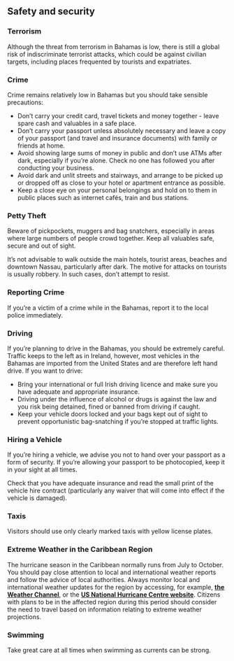 ## Safety and security

### **Terrorism**

Although the threat from terrorism in Bahamas is low, there is still a global risk of indiscriminate terrorist attacks, which could be against civilian targets, including places frequented by tourists and expatriates.

### **Crime**

Crime remains relatively low in Bahamas but you should take sensible precautions:

* Don’t carry your credit card, travel tickets and money together - leave spare cash and valuables in a safe place.
* Don’t carry your passport unless absolutely necessary and leave a copy of your passport (and travel and insurance documents) with family or friends at home.
* Avoid showing large sums of money in public and don’t use ATMs after dark, especially if you’re alone. Check no one has followed you after conducting your business.
* Avoid dark and unlit streets and stairways, and arrange to be picked up or dropped off as close to your hotel or apartment entrance as possible.
* Keep a close eye on your personal belongings and hold on to them in public places such as internet cafés, train and bus stations.

### **Petty Theft**

Beware of pickpockets, muggers and bag snatchers, especially in areas where large numbers of people crowd together. Keep all valuables safe, secure and out of sight.

It’s not advisable to walk outside the main hotels, tourist areas, beaches and downtown Nassau, particularly after dark. The motive for attacks on tourists is usually robbery. In such cases, don’t attempt to resist.

### **Reporting Crime**

If you’re a victim of a crime while in the Bahamas, report it to the local police immediately.

### **Driving**

If you’re planning to drive in the Bahamas, you should be extremely careful. Traffic keeps to the left as in Ireland, however, most vehicles in the Bahamas are imported from the United States and are therefore left hand drive. If you want to drive:

* Bring your international or full Irish driving licence and make sure you have adequate and appropriate insurance.
* Driving under the influence of alcohol or drugs is against the law and you risk being detained, fined or banned from driving if caught.
* Keep your vehicle doors locked and your bags kept out of sight to prevent opportunistic bag-snatching if you’re stopped at traffic lights.

### **Hiring a Vehicle**

If you’re hiring a vehicle, we advise you not to hand over your passport as a form of security. If you’re allowing your passport to be photocopied, keep it in your sight at all times.

Check that you have adequate insurance and read the small print of the vehicle hire contract (particularly any waiver that will come into effect if the vehicle is damaged).

### **Taxis**

Visitors should use only clearly marked taxis with yellow license plates.

### **Extreme Weather in the Caribbean Region**

The hurricane season in the Caribbean normally runs from July to October. You should pay close attention to local and international weather reports and follow the advice of local authorities. Always monitor local and international weather updates for the region by accessing, for example, [**the Weather Channel**](http://www.weather.com/), or the [**US National Hurricane Centre website**](http://www.nhc.noaa.gov/). Citizens with plans to be in the affected region during this period should consider the need to travel based on information relating to extreme weather projections.

### **Swimming**

Take great care at all times when swimming as currents can be strong.